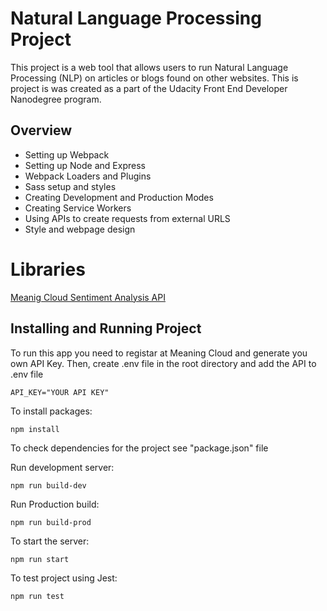 
<h1>Natural Language Processing Project</h1>
This project is a web tool that allows users to run Natural Language Processing (NLP) on articles or blogs found on other websites.
This is project is was created as a part of the Udacity Front End Developer Nanodegree program.


## Overview
<ul>
  <li>Setting up Webpack</li>
  <li>Setting up Node and Express</li>
  <li>Webpack Loaders and Plugins</li>
  <li>Sass setup and styles</li>
  <li>Creating Development and Production Modes</li>
  <li>Creating Service Workers</li>
  <li>Using APIs to create requests from external URLS</li>
  <li>Style and webpage design</li>
</ul>

# Libraries
<a href="https://www.meaningcloud.com/developer/sentiment-analysis">Meanig Cloud Sentiment Analysis API</a>

## Installing and Running Project
To run this app you need to registar at Meaning Cloud and generate you own API Key. 
Then, create .env file in the root directory and add the API to .env file
```
API_KEY="YOUR API KEY"
```

To install packages:
``` 
npm install
```
To check dependencies for the project see "package.json" file

Run development server:
```
npm run build-dev
```
Run Production build:
```
npm run build-prod
```
To start the server:
```
npm run start
```
To test project using Jest:
```
npm run test
```
